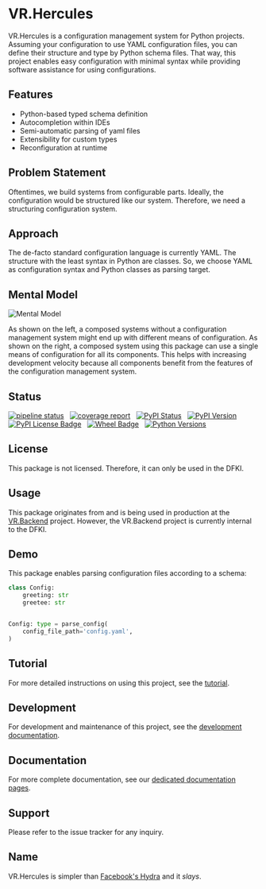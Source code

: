 # VR.Hercules

VR.Hercules is a configuration management system for Python projects.
Assuming your configuration to use YAML configuration files,
    you can define their structure and type by Python schema files.
That way, this project
    enables easy configuration with minimal syntax while
    providing software assistance for using configurations.

## Features

-   Python-based typed schema definition
-   Autocompletion within IDEs
-   Semi-automatic parsing of yaml files
-   Extensibility for custom types
-   Reconfiguration at runtime

## Problem Statement

Oftentimes, we build systems from configurable parts.
Ideally, the configuration would be structured like our system.
Therefore, we need a structuring configuration system.

## Approach

The de-facto standard configuration language is currently YAML.
The structure with the least syntax in Python are classes.
So, we choose YAML as configuration syntax and Python classes as parsing target.

## Mental Model

![Mental Model](https://gitlab.com/dfki/fb/ni/ol/iml/vr/vr.hercules/-/raw/main/_images/mental_model.png)

As shown on the left,
    a composed systems without a configuration management system
    might end up with different means of configuration.
As shown on the right,
    a composed system using this package
    can use a single means of configuration for all its components.
This helps
    with increasing development velocity
    because all components benefit from the features
    of the configuration management system.

## Status

[![pipeline status](https://gitlab.com/dfki/fb/ni/ol/iml/vr/vr.hercules/badges/main/pipeline.svg)](https://gitlab.com/dfki/fb/ni/ol/iml/vr/vr.hercules/-/pipelines/latest)
&nbsp;
[![coverage report](https://gitlab.com/dfki/fb/ni/ol/iml/vr/vr.hercules/badges/main/coverage.svg)](https://gitlab.com/dfki/fb/ni/ol/iml/vr/vr.hercules/-/jobs)
&nbsp;
[![PyPI Status](https://img.shields.io/pypi/status/vr_hercules)](https://pypi.org/project/vr-configuration/)
&nbsp;
[![PyPI Version](https://img.shields.io/pypi/v/vr_hercules)](https://pypi.org/project/vr-configuration/#history)
&nbsp;
[![PyPI License Badge](https://img.shields.io/pypi/l/vr_hercules)](https://pypi.org/project/vr-configuration/)
&nbsp;
[![Wheel Badge](https://img.shields.io/pypi/wheel/vr_hercules)](https://pypi.org/project/vr-configuration/#files)
&nbsp;
[![Python Versions](https://img.shields.io/pypi/pyversions/vr_hercules)](https://pypi.org/project/vr-configuration/)

## License

This package is not licensed. Therefore, it can only be used in the DFKI.

## Usage

This package originates from and is being used in production
    at the [VR.Backend](https://git.ni.dfki.de/iml/vr/image/vr.backend) project.
However,
    the VR.Backend project is currently internal to the DFKI.

## Demo

This package enables parsing configuration files according to a schema:

```python
class Config:
    greeting: str
    greetee: str


Config: type = parse_config(
    config_file_path='config.yaml',
)
```

## Tutorial

For more detailed instructions on using this project,
  see the [tutorial](README_BASIC.md).

## Development

For development and maintenance of this project,
  see the [development documentation](README_DEVELOPERS.md).

## Documentation

For more complete documentation,
    see our [dedicated documentation pages](https://dfki.gitlab.io/fb/ni/ol/iml/vr/vr.hercules/).

## Support

Please refer to the issue tracker for any inquiry.

## Name

VR.Hercules is simpler than [Facebook's Hydra][Facebook's-Hydra] and it *slays*.

[Facebook's-Hydra]: https://github.com/facebookresearch/hydra
